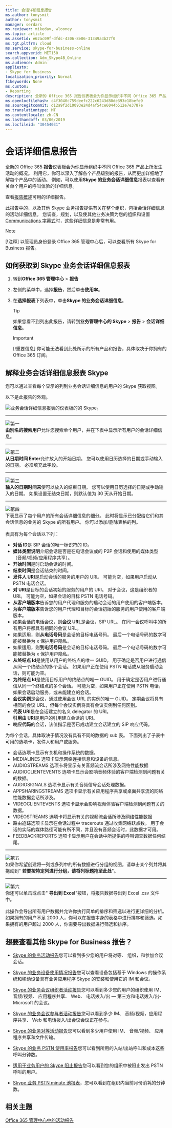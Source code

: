 ```yaml
---
title: 会话详细信息报告
ms.author: tonysmit
author: tonysmit
manager: serdars
ms.reviewer: mikedav, wlooney
ms.topic: article
ms.assetid: e62ac09f-dfdc-4306-8e06-31349a3b27f0
ms.tgt.pltfrm: cloud
ms.service: skype-for-business-online
search.appverid: MET150
ms.collection: Adm_Skype4B_Online
ms.audience: Admin
appliesto:
- Skype for Business
localization_priority: Normal
f1keywords: None
ms.custom:
- Reporting
description: 全新的 Office 365 报告仪表板会为你显示组织中不同 Office 365 产品上所发生活动的概况。 利用它，你可以深入了解各个产品级别的报告，从而更加详细地了解每个产品中的活动。
ms.openlocfilehash: c4f3040c759deefc222c6243d80de393e18befe9
ms.sourcegitcommit: d12a9f2d10093e24d4af54ce6044b512e7e3787e
ms.translationtype: MT
ms.contentlocale: zh-CN
ms.lasthandoff: 03/06/2019
ms.locfileid: "30454031"
---
```

# <a name="session-details-report"></a>会话详细信息报告

全新的 Office 365 **报告**仪表板会为你显示组织中不同 Office 365 产品上所发生活动的概况。 利用它，你可以深入了解各个产品级别的报告，从而更加详细地了解每个产品中的活动。 例如，可以使用**Skype 的业务会话详细信息**报表以查看有关单个用户的呼叫体验的详细信息。
  
查看[报告概述](https://support.office.com/article/0d6dfb17-8582-4172-a9a9-aed798150263)可用的详细报告。
  
此报告中的，以及其他 Skype 业务报告提供有关在整个组织，包括会话详细信息的活动详细信息。 您调查，规划，以及使其他业务决策为您的组织和设置[Communications 字幕式](/microsoftteams/what-are-communications-credits)时，这些详细信息是非常有用。
  
> [!NOTE]
> [!注释] 以管理员身份登录 Office 365 管理中心后，可以查看所有 Skype for Business 报告。 
  
## <a name="how-to-get-to-the-skype-for-business-session-details-report"></a>如何获取到 Skype 业务会话详细信息报表

1. 转到**Office 365 管理中心** > **报告**
    
2. 左侧的菜单中，选择**报告**，然后单击**使用率**。
    
3. 在**选择报表**下列表中，单击**Skype 的业务会话详细信息**。
    
    > [!TIP]
    > 如果您看不到列出此报告，请转到**业务管理中心的 Skype** > **报告** > **会话详细信息**。 
  
    > [!IMPORTANT]
    > [!重要信息] 你可能无法看到此处所示的所有产品和报告，具体取决于你拥有的 Office 365 订阅。 
  
## <a name="interpret-the-skype-for-business-session-details-report"></a>解释业务会话详细信息报表 Skype

您可以通过查看每个显示的列到业务会话详细信息的用户的 Skype 获取视图。
  
以下是此报告的外观。
  
![业务会话详细信息报表的仪表板的的 Skype。](../images/3d87ab39-6eaa-46b5-b5f9-7f54dc987ae0.png)
  
***
![第一](../images/sfbcallout1.png)<br/>**由别名的搜索用户**允许您搜索单个用户，并在下表中显示所有用户的会话详细信息。 
***
![第二](../images/sfbcallout2.png)<br/>**从日期时间 Enter**允许放入的开始日期。 您可以使用日历选择的日期或手动输入的日期。 必须填充此字段。
***
![第三](../images/sfbcallout3.png)<br/>**输入的日期时间来**使可以放入的结束日期。 您可以使用日历选择的日期或手动输入的日期。 如果设置无结束日期，则默认值为 30 天从开始日期。
***
![第四](../images/sfbcallout4.png)<br/>下表显示了每个用户的所有会话详细信息的细分。 此时将显示已分配给它们和其会话信息的业务的 Skype 的所有用户。 你可以添加/删除表格的列。 <br/><br/>表具有为每个会话以下列：
*    **对话 ID**是 SIP 会话的唯一标识符的 ID。
*    **媒体类型说明**介绍会话是否是在电话会议或的 P2P 会话和使用的媒体类型 （音频/视频/应用程序共享）。
*    **开始时间**是时启动会话的时间。
*    **结束时间**是会话结束的时间。
*    **发件人 URI**是启动会话的服务的用户的 URI。 可能为空，如果用户启动从 PSTN 电话会话。
*    **对 URI**是目标的会话初始的服务的用户的 URI。 对于会议，这是组织者的 URI。 可能为空，如果会话的目标 PSTN 电话号码。
*    **从客户端版本**告诉您的用户代理和服务的启动会话的用户使用的客户端版本。
*    **为客户端版本**告诉您的用户代理和目标的会话初始的服务的用户使用的客户端版本。
*    如果会话的电话会议，则**会议 URL**是会议，SIP URL。 在同一会议呼叫中的所有用户将都具有相同的会议 URL。 
*    如果适用，则**从电话号码**是会话的目标电话号码。 最后一个电话号码的数字可能被替换为 x 保护用户隐私。
*    如果适用，则**到电话号码**是会话的目标电话号码。 最后一个电话号码的数字可能被替换为 x 保护用户隐私。
*    **从终结点 Id**是使用从用户的终结点的唯一 GUID。 用于确定是否用户进行通信从同一个终结点的多个会话。 如果用户正在使用 PSTN 电话或从服务启动会话，则可能为空。
*    **为终结点 Id**是使用目标用户的终结点的唯一 GUID。 用于确定是否用户进行通信从同一个终结点的多个会话。 可能为空，如果用户正在使用 PSTN 电话，如果会话启动服务，或未能建立的会话。
*    **会议实例**是会议，通过使用会议 URL 的实例的唯一 GUID。 定期会议将具有相同的会议 URL，但每个会议实例将具有会议实例到任何区别。
*    **代表 URI**是在会话建立的名义 delegator 的 URI。 <br/> **引用由 URI**是用户的引用建立会话的 URI。
*    **响应代码**的会话，该值指示是否已成功建立会话建立的 SIP 响应代码。

为每个会话，具体取决于情况没有具有不同的数据的 sub 表。 下面列出了子表中可用的选项卡，发件人和用户或服务。
*    会话选项卡显示有关机和操作系统的数据。
*    MEDIALINES 选项卡显示网络连接信息和设备的信息。
*    AUDIOSTREAMS 选项卡将显示有关音频流会话所涉及网络性能数据
*    AUDIOCLIENTEVENTS 选项卡显示会影响音频体验的客户端检测到问题有关的数据。
*    AUDIOSIGNALS 选项卡显示有关音频信号会话处理数据。
*    APPSHARINGSTREAMS 选项卡显示有关应用程序共享或桌面共享流的网络性能数据会话所涉及。
*    VIDEOCLIENTEVENTS 选项卡显示会影响视频体验客户端检测到问题有关的数据。
*    VIDEOSTREAMS 选项卡将显示有关的视频流会话所涉及网络性能数据
*    路由追踪选项卡显示在会话过程中 traceroute 通过收集网络跃点数。 用于会话的实际的媒体路径可能有所不同，并且没有音频会话时，此数据才可用。
*    FEEDBACKREPORTS 选项卡显示用户在会话中所提供的呼叫调查数据任何结尾。
***
![第五](../images/sfbcallout5.png)<br/>如果你希望创建将一列或多列中的所有数据进行分组的视图，请单击某个列并将其拖动到" **若要按特定列进行分组，请将列标题拖至此处**"。 
***
![第六](../images/sfbcallout6.png)<br/>你还可以单击或点击" **导出到 Excel**"按钮，将报告数据导出到 Excel .csv 文件中。 <br/><br/> 此操作会导出所有用户数据并允许你执行简单的排序和筛选以进行更详细的分析。如果拥有的用户不足 2000 人，你可以在报告本身的表格中进行排序和筛选。如果拥有的用户超过 2000 人，你需要导出数据进行筛选和排序。  
   
## <a name="want-to-see-other-skype-for-business-reports"></a>想要查看其他 Skype for Business 报告？

- [Skype 的业务活动报告](activity-report.md)您可以看到多少您的用户将对等、 组织，和参加会议会话。
    
- [Skype 的业务设备使用情况报告](device-usage-report.md)您可以查看设备包括基于 Windows 的操作系统和移动设备具有业务应用程序 Skype 的安装和使用它的 IM 和会议。
    
- [Skype 的业务会议组织者活动报告](conference-organizer-activity-report.md)您可以看到多少您的用户的组织使用 IM、 音频/视频、 应用程序共享、 Web、 电话拨入/出 — 第三方和电话拨入/出-Microsoft 的会议。
    
- [Skype 的业务会议参与者活动报告](conference-participant-activity-report.md)您可以看到多少 IM、 音频/视频，应用程序共享、 Web 和电话拨入/出会议会议正在参与。
    
- [Skype 的业务对等活动报告](peer-to-peer-activity-report.md)您可以看到多少用户使用 IM、 音频/视频、 应用程序共享和文件传输。
    
- [Skype 的业务 PSTN 使用率报告](pstn-usage-report.md)您可以看到所用的入站/出站呼叫和成本这些呼叫分钟数。

- [适用于业务用户的 Skype 阻止报告](users-blocked-report.md)您可以看到您的组织中被阻止发出 PSTN 呼叫的用户。

- [Skype 业务 PSTN minute 池报表](pstn-minute-pools-report.md)，您可以看到在组织内当前月份消耗的分钟数。
    
## <a name="related-topics"></a>相关主题
[Office 365 管理中心中的活动报告](https://support.office.com/article/0d6dfb17-8582-4172-a9a9-aed798150263)

  
 